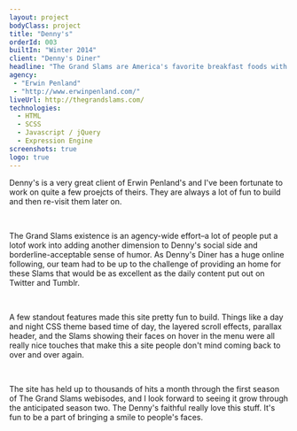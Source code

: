 ```yaml
---
layout: project
bodyClass: project
title: "Denny's"
orderId: 003
builtIn: "Winter 2014"
client: "Denny's Diner"
headline: "The Grand Slams are America's favorite breakfast foods with a lot of unexpected kick."
agency:
 - "Erwin Penland"
 - "http://www.erwinpenland.com/"
liveUrl: http://thegrandslams.com/
technologies:
  - HTML
  - SCSS
  - Javascript / jQuery
  - Expression Engine
screenshots: true
logo: true
---
```


Denny's is a very great client of Erwin Penland's and I've been fortunate to work on quite a few proejcts of theirs. They are always a lot of fun to build and then re-visit them later on.

<br />

The Grand Slams existence is an agency-wide effort–a lot of people put a lotof work into adding another dimension to Denny's social side and borderline-acceptable sense of humor. As Denny's Diner has a huge online following, our team had to be up to the challenge of providing an home for these Slams that would be as excellent as the daily content put out on Twitter and Tumblr.

<br />

A few standout features made this site pretty fun to build. Things like a day and night CSS theme based time of day, the layered scroll effects, parallax header, and the Slams showing their faces on hover in the menu were all really nice touches that make this a site people don't mind coming back to over and over again.

<br />

The site has held up to thousands of hits a month through the first season of The Grand Slams webisodes, and I look forward to seeing it grow through the anticipated season two. The Denny's faithful really love this stuff. It's fun to be a part of bringing a smile to people's faces.